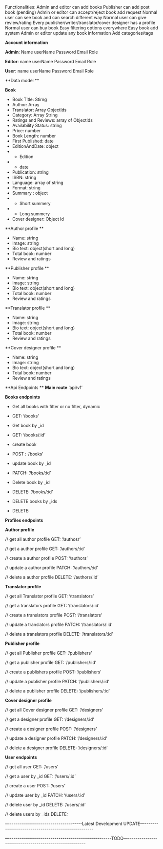 Functionalities:
Admin and editor can add books
Publisher can add post book (pending)
Admin or editor can accept/reject book add request
Normal user can see book and can search different way
Normal user can give review/rating
Every publisher/writer/translator/cover designer has a profile
Normal user can buy book
Easy filtering options everywhere
Easy book add system
Admin or editor update any book information
Add categories/tags

**Account information**

**Admin**:
Name
userName
Password
Email
Role

**Editor**:
name
userName
Password
Email
Role

**User:**
name
userName
Password
Email
Role

**Data model **

**Book**

-   Book Title: Stirng
-   Author: Array
-   Translator: Array ObjectIds
-   Category: Array String
-   Ratings and Reviews: array of ObjectIds
-   Availability Status: string
-   Price: number
-   Book Length: number
-   First Published: date
-   EditionAndDate: object
-   -   Edition
-   -   date
-   Publication: string
-   ISBN: string
-   Language: array of string
-   Format: string
-   Summary : object
-   -   Short summery
-   -   Long summery
-   Cover designer: Object Id

**Author profile **

-   Name: string
-   Image: string
-   Bio text: object(short and long)
-   Total book: number
-   Review and ratings

**Publisher profile **

-   Name: string
-   Image: string
-   Bio text: object(short and long)
-   Total book: number
-   Review and ratings

**Translator profile **

-   Name: string
-   Image: string
-   Bio text: object(short and long)
-   Total book: number
-   Review and ratings

**Cover designer profile **

-   Name: string
-   Image: string
-   Bio text: object(short and long)
-   Total book: number
-   Review and ratings

**Api Endpoints **
**Main route**
‘api/v1’

**Books endpoints**

-   Get all books with filter or no filter, dynamic
-   GET: ‘/books’

-   Get book by \_id
-   GET: ‘/books/:id’

-   create book
-   POST : ‘/books’

-   update book by \_id
-   PATCH: ‘/books/:id’

-   Delete book by \_id
-   DELETE: ‘/books/:id’

-   DELETE books by \_ids
-   DELETE:

**Profiles endpoints**

**Author profile**

// get all author profile
GET: ‘/authosr’

// get a author profile
GET: ‘/authors/:id’

// create a author profile
POST: ‘/authors’

// update a author profile
PATCH: ‘/authors/:id’

// delete a author profile
DELETE: ‘/authors/:id’

**Translator profile**

// get all Translator profile
GET: ‘/translators’

// get a translators profile
GET: ‘/translators/:id’

// create a translators profile
POST: ‘/translators’

// update a translators profile
PATCH: ‘/translators/:id’

// delete a translators profile
DELETE: ‘/translators/:id’

**Publisher profile**

// get all Publisher profile
GET: ‘/publishers’

// get a publisher profile
GET: ‘/publishers/:id’

// create a publishers profile
POST: ‘/publishers’

// update a publisher profile
PATCH: ‘/publishers/:id’

// delete a publisher profile
DELETE: ‘/publishers/:id’

**Cover designer profile**

// get all Cover designer profile
GET: ‘/designers’

// get a designer profile
GET: ‘/designers/:id’

// create a designer profile
POST: ‘/designers’

// update a designer profile
PATCH: ‘/designers/:id’

// delete a designer profile
DELETE: ‘/designers/:id’

**User endpoints**

// get all user
GET: ‘/users’

// get a user by \_id
GET: ‘/users/:id’

// create a user
POST: ‘/users’

// update user by \_id
PATCH: ‘/users/:id’

// delete user by \_id
DELETE: ‘/users/:id’

// delete users by \_ids
DELETE:

—-------------------------------------Latest Development UPDATE—----------------------------------------------------

—----------------------------------------------------TODO—--------------------------------------------------------

